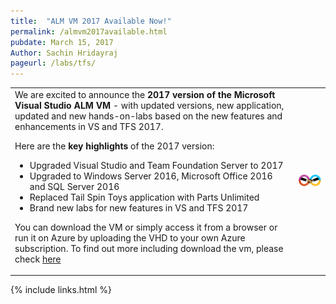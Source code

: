 ```yaml
---
title:  "ALM VM 2017 Available Now!"
permalink: /almvm2017available.html
pubdate: March 15, 2017
Author: Sachin Hridayraj
pageurl: /labs/tfs/
---
```


<table class="mainTable" width="100%" border="0">
<tr><td class="mainTable" width="90%">
We are excited to announce the <b>2017 version of the Microsoft Visual Studio ALM VM</b> - with updated versions, new application, updated and new hands-on-labs based on the new features and enhancements in VS and TFS 2017.
  
  Here are the <b>key highlights</b> of the 2017 version:
  
  <ul>
    <li> Upgraded Visual Studio and Team Foundation Server to 2017</li>
    <li> Upgraded to Windows Server 2016, Microsoft Office 2016 and SQL Server 2016 </li>
    <li> Replaced Tail Spin Toys application with Parts Unlimited  </li>
    <li> Brand new labs for new features in VS and TFS 2017  </li>
  </ul>

 You can download the VM or simply access it from a browser or run it on Azure by uploading the VHD to your own Azure subscription. To find out more including  download the vm, please check <a href="labs/tfs">here</a>
  </td><td class="mainTable" width="10%">
  <img src="images/devops.png" />
  </td></tr>
  </table>
 
{% include links.html %}
